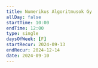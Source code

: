```yaml
---
title: Numerikus Algoritmusok Gy
allDay: false
startTime: 10:00
endTime: 12:00
type: single
daysOfWeek: [F]
startRecur: 2024-09-13
endRecur: 2024-12-14
date: 2024-09-10
---
```

